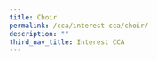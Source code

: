 ```yaml
---
title: Choir
permalink: /cca/interest-cca/choir/
description: ""
third_nav_title: Interest CCA
---
```


